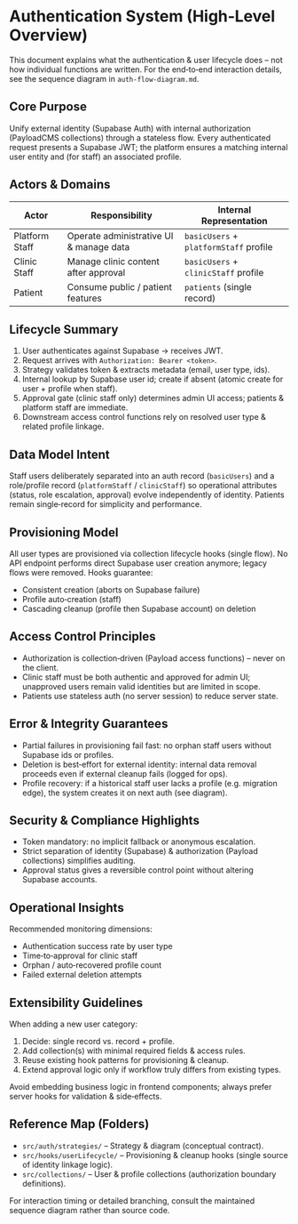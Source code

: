 # Authentication System (High‑Level Overview)

This document explains what the authentication & user lifecycle does – not how individual functions are written. For the end‑to‑end interaction details, see the sequence diagram in `auth-flow-diagram.md`.

## Core Purpose
Unify external identity (Supabase Auth) with internal authorization (PayloadCMS collections) through a stateless flow. Every authenticated request presents a Supabase JWT; the platform ensures a matching internal user entity and (for staff) an associated profile.

## Actors & Domains
| Actor | Responsibility | Internal Representation |
|-------|----------------|-------------------------|
| Platform Staff | Operate administrative UI & manage data | `basicUsers` + `platformStaff` profile |
| Clinic Staff | Manage clinic content after approval       | `basicUsers` + `clinicStaff` profile   |
| Patient | Consume public / patient features               | `patients` (single record)            |

## Lifecycle Summary
1. User authenticates against Supabase → receives JWT.
2. Request arrives with `Authorization: Bearer <token>`.
3. Strategy validates token & extracts metadata (email, user type, ids).
4. Internal lookup by Supabase user id; create if absent (atomic create for user + profile when staff).
5. Approval gate (clinic staff only) determines admin UI access; patients & platform staff are immediate.
6. Downstream access control functions rely on resolved user type & related profile linkage.

## Data Model Intent
Staff users deliberately separated into an auth record (`basicUsers`) and a role/profile record (`platformStaff` / `clinicStaff`) so operational attributes (status, role escalation, approval) evolve independently of identity. Patients remain single‑record for simplicity and performance.

## Provisioning Model
All user types are provisioned via collection lifecycle hooks (single flow). No API endpoint performs direct Supabase user creation anymore; legacy flows were removed. Hooks guarantee:
* Consistent creation (aborts on Supabase failure)  
* Profile auto‑creation (staff)  
* Cascading cleanup (profile then Supabase account) on deletion

## Access Control Principles
* Authorization is collection‑driven (Payload access functions) – never on the client.
* Clinic staff must be both authentic and approved for admin UI; unapproved users remain valid identities but are limited in scope.
* Patients use stateless auth (no server session) to reduce server state.

## Error & Integrity Guarantees
* Partial failures in provisioning fail fast: no orphan staff users without Supabase ids or profiles.
* Deletion is best‑effort for external identity: internal data removal proceeds even if external cleanup fails (logged for ops).
* Profile recovery: if a historical staff user lacks a profile (e.g. migration edge), the system creates it on next auth (see diagram).

## Security & Compliance Highlights
* Token mandatory: no implicit fallback or anonymous escalation.
* Strict separation of identity (Supabase) & authorization (Payload collections) simplifies auditing.
* Approval status gives a reversible control point without altering Supabase accounts.

## Operational Insights
Recommended monitoring dimensions:
* Authentication success rate by user type
* Time‑to‑approval for clinic staff
* Orphan / auto‑recovered profile count
* Failed external deletion attempts

## Extensibility Guidelines
When adding a new user category:
1. Decide: single record vs. record + profile.
2. Add collection(s) with minimal required fields & access rules.
3. Reuse existing hook patterns for provisioning & cleanup.
4. Extend approval logic only if workflow truly differs from existing types.

Avoid embedding business logic in frontend components; always prefer server hooks for validation & side‑effects.

## Reference Map (Folders)
* `src/auth/strategies/` – Strategy & diagram (conceptual contract).
* `src/hooks/userLifecycle/` – Provisioning & cleanup hooks (single source of identity linkage logic).
* `src/collections/` – User & profile collections (authorization boundary definitions).

For interaction timing or detailed branching, consult the maintained sequence diagram rather than source code.

